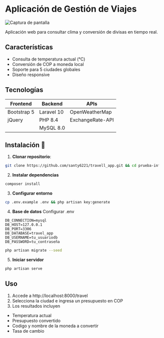 # Aplicación de Gestión de Viajes

![Captura de pantalla](https://i.pinimg.com/1200x/10/af/6e/10af6e62ebbd7e8ebfd1225eb8e50383.jpg)

Aplicación web para consultar clima y conversión de divisas en tiempo real.

## Características
- Consulta de temperatura actual (°C)
- Conversión de COP a moneda local
- Soporte para 5 ciudades globales
- Diseño responsive

## Tecnologías
| **Frontend**       | **Backend**         | **APIs**               |
|--------------------|---------------------|------------------------|
| Bootstrap 5        | Laravel 10          | OpenWeatherMap         |
| jQuery             | PHP 8.4             | ExchangeRate-API       |
|                    | MySQL 8.0           |                        |

## Instalación 🔧
1. **Clonar repositorio**:
```bash
git clone https://github.com/santy6221/travell_app.git && cd prueba-infodec
```

2. **Instalar dependencias**
```bash
composer install
```

3. **Configurar entorno**
```bash
cp .env.example .env && php artisan key:generate
```

4. **Base de datos**
Configurar .env
```env
DB_CONNECTION=mysql
DB_HOST=127.0.0.1
DB_PORT=3306
DB_DATABASE=travel_app
DB_USERNAME=tu_usuariodb
DB_PASSWORD=tu_contraseña
```
```bash
php artisan migrate --seed
```

5. **Iniciar servidor**
```bash
php artisan serve
```

## Uso
1. Accede a http://localhost:8000/travel
2. Selecciona la ciudad e ingresa un presupuesto en COP
3. Los resultados incluyen
 - Temperatura actual
 - Presupuesto convertido
 - Codigo y nombre de la moneda a convertir
 - Tasa de cambio


